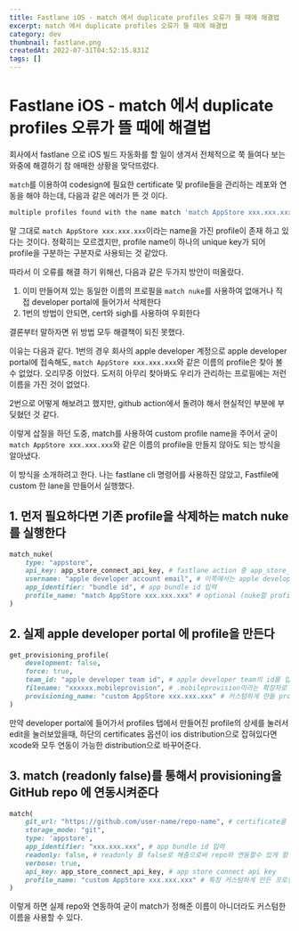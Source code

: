 ```yaml
---
title: Fastlane iOS - match 에서 duplicate profiles 오류가 뜰 때에 해결법
excerpt: match 에서 duplicate profiles 오류가 뜰 때에 해결법
category: dev
thumbnail: fastlane.png
createdAt: 2022-07-31T04:52:15.831Z
tags: []
---
```

# Fastlane iOS - match 에서 duplicate profiles 오류가 뜰 때에 해결법

회사에서 fastlane 으로 iOS 빌드 자동화를 할 일이 생겨서 전체적으로 쭉 들여다 보는 와중에 해결하기 참 애매한 상황을 맞닥뜨렸다.

`match`를 이용하여 codesign에 필요한 certificate 및 profile들을 관리하는 레포와 연동을 해야 하는데, 다음과 같은 에러가 뜬 것 이다.


```bash
multiple profiles found with the name match 'match AppStore xxx.xxx.xxx'. Please remove the duplicate profiles and try again
```

말 그대로 `match AppStore xxx.xxx.xxx`이라는 name을 가진 profile이 존재 하고 있다는 것이다.
정확히는 모르겠지만, profile name이 하나의 unique key가 되어 profile을 구분하는 구분자로 사용되는 것 같았다.

따라서 이 오류를 해결 하기 위해선, 다음과 같은 두가지 방안이 떠올랐다.

1. 이미 만들어져 있는 동일한 이름의 프로필을 `match nuke`를 사용하여 없애거나 직접 developer portal에 들어가서 삭제한다
2. 1번의 방법이 안되면, cert와 sigh를 사용하여 우회한다

결론부터 말하자면 위 방법 모두 해결책이 되진 못했다.

이유는 다음과 같다.
1번의 경우 회사의 apple developer 계정으로 apple developer portal에 접속해도, `match AppStore xxx.xxx.xxx`와 같은 이름의 profile은 찾아 볼 수 없었다.
오리무중 이었다. 도저히 아무리 찾아봐도 우리가 관리하는 프로필에는 저런 이름을 가진 것이 없었다.

2번으로 어떻게 해보려고 했지만, github action에서 돌려야 해서 현실적인 부분에 부딪혔던 것 같다.

이렇게 삽질을 하던 도중, match를 사용하여 custom profile name을 주어서 굳이 `match AppStore xxx.xxx.xxx`와 같은 이름의 profile을 만들지 않아도 되는 방식을 알아냈다.

이 방식을 소개하려고 한다.
나는 fastlane cli 명령어를 사용하진 않았고, Fastfile에 custom 한 lane을 만들어서 실행했다.

## 1. 먼저 필요하다면 기존 profile을 삭제하는 match nuke를 실행한다

```ruby
match_nuke(
	type: "appstore",
	api_key: app_store_connect_api_key, # fastlane action 중 app_store_connect_api_key를 사용하여 받아온다.
	username: "apple developer account email", # 이쪽에서는 apple developer account email을 입력
	app_identifier: "bundle id", # app bundle id 입력
	profile_name: "match AppStore xxx.xxx.xxx" # optional (nuke할 profile의 name을 입력)
)
```

## 2. 실제 apple developer portal 에 profile을 만든다
```ruby
get_provisioning_profile(
	development: false,
	force: true,
	team_id: "apple developer team id", # apple developer team의 id를 입력
	filename: "xxxxxx.mobileprovision", # .mobileprovision이라는 확장자로 끝나는 파일 이름을 입력
	provisioning_name: "custom AppStore xxx.xxx.xxx" # 커스텀하게 만들 provisioning의 이름을 입력
)
```
만약 developer portal에 들어가서 profiles 탭에서 만들어진 profile의 상세를 눌러서 edit을 눌러보았을때, 하단의 certificates 옵션이 ios distribution으로 잡혀있다면 xcode와 모두 연동이 가능한 distribution으로 바꾸어준다.

## 3. match (readonly false)를 통해서 provisioning을 GitHub repo 에 연동시켜준다
```ruby
match(
	git_url: "https://github.com/user-name/repo-name", # certificate을 관리하는 github repo의 url을 입력
	storage_mode: "git",
	type: 'appstore',
	app_identifier: "xxx.xxx.xxx", # app bundle id 입력
	readonly: false, # readonly 를 false로 해줌으로써 repo와 연동할수 있게 함
	verbose: true,
	api_key: app_store_connect_api_key, # app store connect api key
	profile_name: "custom AppStore xxx.xxx.xxx" # 특정 커스텀하게 만든 프로필의 이름을 입력, 이 provisioning이 repo와 연동되게 됨
)
```

이렇게 하면 실제 repo와 연동하여 굳이 match가 정해준 이름이 아니더라도 커스텀한 이름을 사용할 수 있다.






























